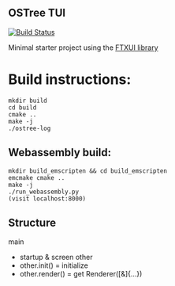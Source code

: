 OSTree TUI
-------------

[![Build Status](https://travis-ci.com/ArthurSonzogni/ftxui-starter.svg?branch=master)](https://travis-ci.com/ArthurSonzogni/ftxui-starter)

Minimal starter project using the [FTXUI library](https://github.com/ArthurSonzogni/ftxui)


# Build instructions:
```
mkdir build
cd build
cmake ..
make -j
./ostree-log
```

## Webassembly build:
```
mkdir build_emscripten && cd build_emscripten
emcmake cmake ..
make -j
./run_webassembly.py
(visit localhost:8000)
```

## Structure
main
- startup & screen
other
- other.init() = initialize
- other.render() = get Renderer([&]{...})
